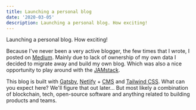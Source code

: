 ```yaml
---
title: Launching a personal blog
date: '2020-03-05'
description: Launching a personal blog. How exciting!
---
```

Launching a personal blog. How exciting!

Because I've never been a very active blogger, the few times that I wrote, I posted on [Medium](https://medium.com/@wslyvh). Mainly due to lack of ownership of my own data I decided to migrate away and build my own blog. Which was also a nice opportunity to play around with the [JAMstack](https://jamstack.org/).

This blog is built with [Gatsby](https://www.gatsbyjs.org/), [Netlify](https://www.netlify.com/) + [CMS](https://www.netlifycms.org/) and [Tailwind CSS](https://tailwindcss.com/). What can you expect here? We'll figure that out later... But most likely a combination of blockchain, tech, open-source software and anything related to building products and teams.
